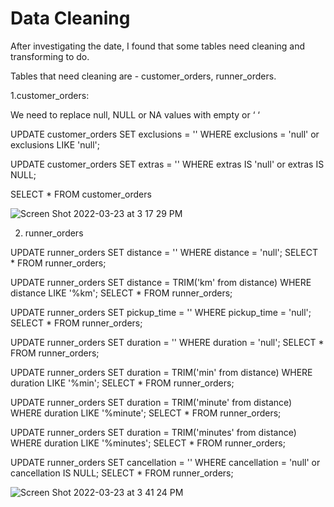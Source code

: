 # Data Cleaning

After investigating the date, I found that some tables need cleaning and transforming to do.

Tables that need cleaning are - customer_orders, runner_orders.

1.customer_orders: 

We need to replace null, NULL or NA values with empty or ‘ ‘

UPDATE customer_orders 
SET exclusions = '' 
WHERE exclusions = 'null' or exclusions LIKE 'null';

UPDATE customer_orders 
SET extras = '' 
WHERE extras IS 'null' or extras IS NULL;

SELECT * FROM customer_orders 

![Screen Shot 2022-03-23 at 3 17 29 PM](https://user-images.githubusercontent.com/85157023/159611295-8d048707-62c8-42b0-80d9-99662b2c07fa.png)

2. runner_orders

 UPDATE runner_orders 
 SET distance = '' 
 WHERE distance = 'null';
 SELECT * FROM runner_orders;
 
 UPDATE runner_orders 
SET distance = TRIM('km' from distance) 
WHERE distance LIKE '%km';
SELECT * FROM runner_orders;

UPDATE runner_orders 
SET pickup_time = '' 
WHERE pickup_time = 'null';
SELECT * FROM runner_orders;

UPDATE runner_orders 
SET duration = '' 
WHERE duration = 'null';
SELECT * FROM runner_orders;

UPDATE runner_orders 
SET duration = TRIM('min' from distance)
WHERE duration LIKE '%min';
SELECT * FROM runner_orders;

UPDATE runner_orders 
SET duration = TRIM('minute' from distance)
WHERE duration LIKE '%minute';
SELECT * FROM runner_orders;

UPDATE runner_orders 
SET duration = TRIM('minutes' from distance)
WHERE duration LIKE '%minutes';
SELECT * FROM runner_orders;

UPDATE runner_orders 
SET cancellation = '' 
WHERE cancellation = 'null' or cancellation IS NULL;
SELECT * FROM runner_orders;


![Screen Shot 2022-03-23 at 3 41 24 PM](https://user-images.githubusercontent.com/85157023/159613372-683dcab2-ca3c-4942-be51-67e4c3e689c6.png)









